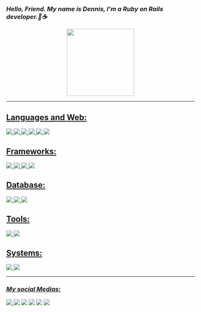 ### *Hello, Friend. My name is Dennis, I'm a Ruby on Rails developer.👋☕*
<div align="center">
  <a href="https://github.com/DennisGabriel-Dev"/>
  <img height="180em" src="https://github-readme-stats.vercel.app/api/top-langs/?username=DennisGabriel-Dev&layout=compact&langs_count=7&theme=chartreuse-dark"/>
</div>
  
***  

## Languages and Web: <br>
![](https://img.shields.io/badge/Ruby-informational?style=for-the-badge&logo=ruby&logoColor=900808&color=900808&labelColor=black)
![](https://img.shields.io/badge/Java-ED8B00?style=for-the-badge&logo=openjdk&logoColor=white&labelColor=black)
![](https://img.shields.io/badge/-Python-informational/?style=for-the-badge&logo=python&color=blue&labelColor=black)
![](https://img.shields.io/badge/-JavaScript-informational/?style=for-the-badge&logo=JavaScript&color=yellow&labelColor=black)
![](https://img.shields.io/badge/-HTML-informational/?style=for-the-badge&logo=HTML5&color=darkorange&labelColor=black)
![](https://img.shields.io/badge/-CSS-informational/?style=for-the-badge&logo=CSS3&color=darkblue&labelColor=black)

## Frameworks:<br>
![](https://img.shields.io/badge/-Ruby_On_Rails-informational/?style=for-the-badge&logo=RubyOnRails&color=900808&labelColor=black&logoColor=900808)
![](https://img.shields.io/badge/hotwire-20B2AA?style=for-the-badge&logo=hotwire&labelColor=black)
![](https://img.shields.io/badge/-SpringBoot-informational/?style=for-the-badge&logo=SpringBoot&color=009000&labelColor=black)
![](https://img.shields.io/badge/-Bootstrap-informational/?style=for-the-badge&logo=bootstrap&color=800080&labelColor=black)

## Database:
![](https://img.shields.io/badge/-MySQL-informational/?style=for-the-badge&logo=mysql&color=2584FF&labelColor=black)
![](https://img.shields.io/badge/MongoDB-4EA94B?style=for-the-badge&logo=mongodb&color=009000&labelColor=black&logoColor=lime)
![](https://img.shields.io/badge/PostgreSQL-316192?style=for-the-badge&logo=postgresql&labelColor=black&logoColor=white)
## Tools:
![](https://img.shields.io/badge/-Git-informational/?style=for-the-badge&logo=git&color=darkorange&labelColor=black)
![](https://img.shields.io/badge/-NODEJS-informational/?style=for-the-badge&logo=node.js&color=009000&labelColor=black)
  
## Systems:
![](https://img.shields.io/badge/Linux-E34F26?style=for-the-badge&logo=linux&logoColor=black)
![](https://img.shields.io/badge/Windows-017AD7?style=for-the-badge&logo=windows&logoColor=white)
  

---
 ### _My social Medias:_
 
  
 <div> 
  <a href="https://gitlab.com/DennisGabriel-Dev"><img src="https://img.shields.io/badge/GitLab-330F63?style=for-the-badge&logo=gitlab&logoColor=white" target="_blank">
  <a href="https://www.youtube.com/channel/UCo8JqfDyJcoFua85ghWuZ_Q" target="_blank"><img src="https://img.shields.io/badge/YouTube-FF0000?style=for-the-badge&logo=youtube&logoColor=white" target="_blank"></a>
     <a href="https://medium.com/@dennisgabr745" target="_blank"><img src="https://img.shields.io/badge/Medium-12100E?style=for-the-badge&logo=medium&logoColor=white" target="_blank"></a>
     <a href="https://www.linkedin.com/in/dennisgabriel-dev/" target="_blank"><img src="https://img.shields.io/badge/-LinkedIn-%230077B5?style=for-the-badge&logo=linkedin&logoColor=white" target="_blank"></a>
  <a href="https://instagram.com/dennisgabriel.dev" target="_blank"><img src="https://img.shields.io/badge/-Instagram-%23E4405F?style=for-the-badge&logo=instagram&logoColor=white" target="_blank"></a>
   <a href="https://www.duolingo.com/profile/dennis.en" target="_blank"><img src="https://img.shields.io/badge/-Duolingo-009000?style=for-the-badge&logo=duolingo&logoColor=white" target="_blank"></a>
 
</div>
